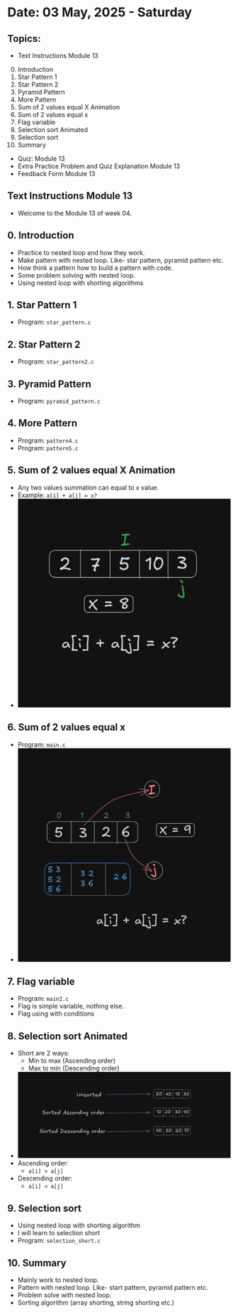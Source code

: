 # Date: 03 May, 2025 - Saturday

## Topics:
- Text Instructions Module 13
0. Introduction
1. Star Pattern 1
2. Star Pattern 2
3. Pyramid Pattern
4. More Pattern
5. Sum of 2 values equal X Animation
6. Sum of 2 values equal x
7. Flag variable
8. Selection sort Animated
9. Selection sort
10. Summary
- Quiz: Module 13
- Extra Practice Problem and Quiz Explanation Module 13
- Feedback Form Module 13

## Text Instructions Module 13
- Welcome to the Module 13 of week 04.

## 0. Introduction
- Practice to nested loop and how they work.
- Make pattern with nested loop. Like- star pattern, pyramid pattern etc.
- How think a pattern how to build a pattern with code.
- Some problem solving with nested loop.
- Using nested loop with shorting algorithms

## 1. Star Pattern 1
- Program: `star_pattern.c`

## 2. Star Pattern 2
- Program: `star_pattern2.c`

## 3. Pyramid Pattern
- Program: `pyramid_pattern.c`

## 4. More Pattern
- Program: `pattern4.c`
- Program: `pattern5.c`

## 5. Sum of 2 values equal X Animation
- Any two values summation can equal to x value.
- Example: `a[i] + a[j] = x?`
- ![Draw](./images/draw.png)

## 6. Sum of 2 values equal x
- Program: `main.c`
- ![Program drawing](./images/draw2.png)

## 7. Flag variable
- Program: `main2.c`
- Flag is simple variable, nothing else.
- Flag using with conditions

## 8. Selection sort Animated
- Short are 2 ways:
    - Min to max (Ascending order)
    - Max to min (Descending order)
- ![Shorted draw](./images/draw3.png)
- Ascending order:
    - `a[i] > a[j]`
- Descending order:
    - `a[i] < a[j]`

## 9. Selection sort
- Using nested loop with shorting algorithm
- I will learn to selection short
- Program: `selection_short.c`

## 10. Summary
- Mainly work to nested loop.
- Pattern with nested loop. Like- start pattern, pyramid pattern etc.
- Problem solve with nested loop.
- Sorting algorithm (array shorting, string shorting etc.)

## 